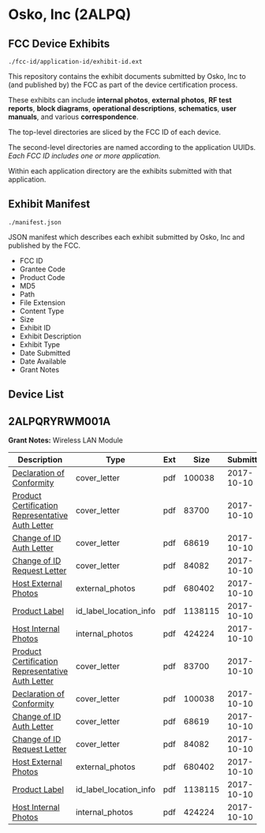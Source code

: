 # Osko, Inc (2ALPQ)
## FCC Device Exhibits

```
./fcc-id/application-id/exhibit-id.ext
```

This repository contains the exhibit documents submitted by Osko, Inc to (and published by) the FCC as part of the device certification process.

These exhibits can include **internal photos**, **external photos**, **RF test reports**, **block diagrams**, **operational descriptions**, **schematics**, **user manuals**, and various **correspondence**.

The top-level directories are sliced by the FCC ID of each device.

The second-level directories are named according to the application UUIDs. *Each FCC ID includes one or more application.*

Within each application directory are the exhibits submitted with that application. 

## Exhibit Manifest

```
./manifest.json
```

JSON manifest which describes each exhibit submitted by Osko, Inc and published by the FCC.

- FCC ID
- Grantee Code
- Product Code
- MD5
- Path
- File Extension
- Content Type
- Size
- Exhibit ID
- Exhibit Description
- Exhibit Type
- Date Submitted
- Date Available
- Grant Notes

## Device List
## 2ALPQRYRWM001A
**Grant Notes:** Wireless LAN Module

| Description | Type | Ext | Size | Submitted | Available |
| ----------- | ---- | --- | ---- | --------- | --------- |
| [Declaration of Conformity](2ALPQRYRWM001A/d81850b3908efba910efe56bb0207a79/3597088.pdf) | cover_letter | pdf | 100038 | 2017-10-10 | 2017-10-10 |
| [Product Certification Representative Auth Letter](2ALPQRYRWM001A/d81850b3908efba910efe56bb0207a79/3597092.pdf) | cover_letter | pdf | 83700 | 2017-10-10 | 2017-10-10 |
| [Change of ID Auth Letter](2ALPQRYRWM001A/d81850b3908efba910efe56bb0207a79/3597094.pdf) | cover_letter | pdf | 68619 | 2017-10-10 | 2017-10-10 |
| [Change of ID Request Letter](2ALPQRYRWM001A/d81850b3908efba910efe56bb0207a79/3597096.pdf) | cover_letter | pdf | 84082 | 2017-10-10 | 2017-10-10 |
| [Host External Photos](2ALPQRYRWM001A/d81850b3908efba910efe56bb0207a79/3597097.pdf) | external_photos | pdf | 680402 | 2017-10-10 | 2017-10-10 |
| [Product Label](2ALPQRYRWM001A/d81850b3908efba910efe56bb0207a79/3597101.pdf) | id_label_location_info | pdf | 1138115 | 2017-10-10 | 2017-10-10 |
| [Host Internal Photos](2ALPQRYRWM001A/d81850b3908efba910efe56bb0207a79/3597098.pdf) | internal_photos | pdf | 424224 | 2017-10-10 | 2017-10-10 |
| [Product Certification Representative Auth Letter](2ALPQRYRWM001A/e04ba801715a603ea583aa223be24422/3597092.pdf) | cover_letter | pdf | 83700 | 2017-10-10 | 2017-10-10 |
| [Declaration of Conformity](2ALPQRYRWM001A/e04ba801715a603ea583aa223be24422/3597088.pdf) | cover_letter | pdf | 100038 | 2017-10-10 | 2017-10-10 |
| [Change of ID Auth Letter](2ALPQRYRWM001A/e04ba801715a603ea583aa223be24422/3597094.pdf) | cover_letter | pdf | 68619 | 2017-10-10 | 2017-10-10 |
| [Change of ID Request Letter](2ALPQRYRWM001A/e04ba801715a603ea583aa223be24422/3597096.pdf) | cover_letter | pdf | 84082 | 2017-10-10 | 2017-10-10 |
| [Host External Photos](2ALPQRYRWM001A/e04ba801715a603ea583aa223be24422/3597097.pdf) | external_photos | pdf | 680402 | 2017-10-10 | 2017-10-10 |
| [Product Label](2ALPQRYRWM001A/e04ba801715a603ea583aa223be24422/3597101.pdf) | id_label_location_info | pdf | 1138115 | 2017-10-10 | 2017-10-10 |
| [Host Internal Photos](2ALPQRYRWM001A/e04ba801715a603ea583aa223be24422/3597098.pdf) | internal_photos | pdf | 424224 | 2017-10-10 | 2017-10-10 |
